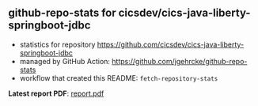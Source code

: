 ## github-repo-stats for cicsdev/cics-java-liberty-springboot-jdbc

- statistics for repository https://github.com/cicsdev/cics-java-liberty-springboot-jdbc
- managed by GitHub Action: https://github.com/jgehrcke/github-repo-stats
- workflow that created this README: `fetch-repository-stats`

**Latest report PDF**: [report.pdf](https://github.com/cicsdev/repo-stats/raw/reports/cicsdev/cics-java-liberty-springboot-jdbc/latest-report/report.pdf)

